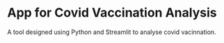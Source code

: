# App for Covid Vaccination Analysis
A tool designed using Python and Streamlit to analyse covid vacinnation.
